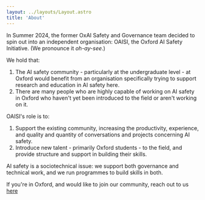 ```yaml
---
layout: ../layouts/Layout.astro
title: 'About'
---
```


In Summer 2024, the former OxAI Safety and Governance team decided to spin out
into an independent organisation: OAISI, the Oxford AI Safety Initiative. (We
pronounce it _oh-ay-see_.)

We hold that:

1. The AI safety community - particularly at the undergraduate level - at Oxford
   would benefit from an organisation specifically trying to support research
   and education in AI safety here.
2. There are many people who are highly capable of working on AI safety in
   Oxford who haven't yet been introduced to the field or aren't working on it.

OAISI's role is to:

1. Support the existing community, increasing the productivity, experience, and
   quality and quantity of conversations and projects concerning AI safety.
2. Introduce new talent - primarily Oxford students - to the field, and provide
   structure and support in building their skills.

AI safety is a sociotechnical issue: we support both governance and technical
work, and we run programmes to build skills in both.

If you're in Oxford, and would like to join our community, reach out to us
[here](mailto:gracie@oaisi.org)
